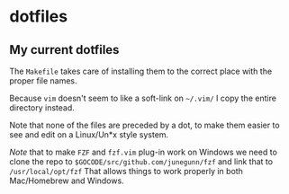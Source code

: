 # dotfiles

## My current dotfiles

The `Makefile` takes care of installing them to the correct place with the proper file names.  

Because `vim` doesn't seem to like a soft-link on `~/.vim/` I copy the entire directory instead.  

Note that none of the files are preceded by a dot, to make them easier to see and edit on a Linux/Un\*x style system.  

*Note* that to make `FZF` and `fzf.vim` plug-in work on Windows we need to clone the repo to `$GOCODE/src/github.com/junegunn/fzf` and link that to `/usr/local/opt/fzf`
That allows things to work properly in both Mac/Homebrew and Windows.